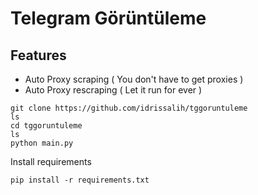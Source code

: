 # Telegram Görüntüleme 

## Features
- Auto Proxy scraping ( You don't have to get proxies )
- Auto Proxy rescraping ( Let it run for ever )
```
git clone https://github.com/idrissalih/tggoruntuleme
ls
cd tggoruntuleme
ls
python main.py
```

Install requirements
```
pip install -r requirements.txt
```

